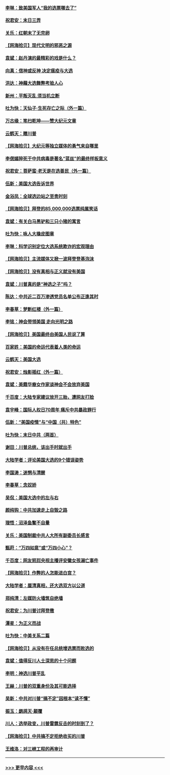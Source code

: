 #### [李琳：致美国军人“我的选票哪去了”](../pages/nsc993/n12635351.md?t=12220251) 
#### [祝君安：末日三弄](../pages/nsc993/n12635324.md?t=12220251) 
#### [关乐：红朝末了无完卵](../pages/nsc993/n12635315.md?t=12220251) 
#### [【网海拾贝】现代文明的邪恶之源](../pages/nsc993/n12634425.md?t=12220251) 
#### [袁斌：赵丹演的最精彩的戏是什么？](../pages/nsc993/n12633316.md?t=12220251) 
#### [向真：信神或反神 决定瘟疫与大选](../pages/nsc993/n12632710.md?t=12220251) 
#### [洪达：神藉大选舞弊考验人心](../pages/nsc993/n12631962.md?t=12220251) 
#### [新州：平叛灭乱  须当机立断](../pages/nsc993/n12631946.md?t=12220251) 
#### [吐为快：天仙子‧生死存亡之际（外一篇）](../pages/nsc993/n12631927.md?t=12220251) 
#### [万古缘：笔扫乾坤——赞大纪元文章](../pages/nsc993/n12631922.md?t=12220251) 
#### [云鹤天：赠川普](../pages/nsc993/n12631823.md?t=12220251) 
#### [【网海拾贝】大纪元等独立媒体的勇气来自哪里](../pages/nsc993/n12629961.md?t=12220251) 
#### [李偲嫣猝死于中共病毒是著名“蓝丝”的最终样板意义](../pages/nsc993/n12628812.md?t=12220251) 
#### [祝君安：菩萨蛮·老天是在选善民（外一篇）](../pages/nsc993/n12628793.md?t=12220251) 
#### [伍新：美国大选告诉世界](../pages/nsc993/n12628768.md?t=12220251) 
#### [金浴凤：全球选边站之至贵时刻](../pages/nsc993/n12627318.md?t=12220251) 
#### [【网海拾贝】拜登的85,000,000选票纯属笑话](../pages/nsc993/n12626569.md?t=12220251) 
#### [袁斌：有关白马黑驴和三只小猪的寓言](../pages/nsc993/n12626198.md?t=12220251) 
#### [吐为快：咏人大橡皮图章](../pages/nsc993/n12624470.md?t=12220251) 
#### [李琳：科学识别定位大选系统欺诈的宏观理由](../pages/nsc993/n12624340.md?t=12220251) 
#### [【网海拾贝】主流媒体又掀一波拜登登基泡沫](../pages/nsc993/n12624000.md?t=12220251) 
#### [【网海拾贝】没有真相与正义就没有美国](../pages/nsc993/n12621885.md?t=12220251) 
#### [袁斌：川普真的是“神选之子”吗？](../pages/nsc993/n12621749.md?t=12220251) 
#### [陈达：中共近二百万渗透党员名单公布正逢其时](../pages/nsc993/n12620870.md?t=12220251) 
#### [李春草：梦断红楼（外一篇）](../pages/nsc993/n12619122.md?t=12220251) 
#### [李铭：神会带领美国 走向光明之路](../pages/nsc993/n12618584.md?t=12220251) 
#### [【网海拾贝】美国最终由美国人民说了算](../pages/nsc993/n12617255.md?t=12220251) 
#### [百家姓：美国的命运代表着人类的命运](../pages/nsc993/n12615838.md?t=12220251) 
#### [云鹤天：美国大选](../pages/nsc993/n12615994.md?t=12220251) 
#### [祝君安：烛影摇红（外一篇）](../pages/nsc993/n12615975.md?t=12220251) 
#### [袁斌：美籍华裔女作家谈神会不会放弃美国](../pages/nsc993/n12615263.md?t=12220251) 
#### [千百度：大陆专家建议放开三胎，遭网友打脸](../pages/nsc993/n12614456.md?t=12220251) 
#### [袁宇峰：国际人权日70周年 痛斥中共暴政罪行](../pages/nsc993/n12611965.md?t=12220251) 
#### [伍新：“美国疫情”与“中国（共）特色”](../pages/nsc993/n12611463.md?t=12220251) 
#### [吐为快：末日中共（两首）](../pages/nsc993/n12611461.md?t=12220251) 
#### [谢田：川普总统，该出手时就出手](../pages/nsc993/n12610905.md?t=12220251) 
#### [大陆学者：评论美国大选的9个错误姿势](../pages/nsc993/n12609586.md?t=12220251) 
#### [李国涛：迷惘与清醒](../pages/nsc993/n12607532.md?t=12220251) 
#### [李春草：念奴娇](../pages/nsc993/n12607083.md?t=12220251) 
#### [吴侃：美国大选中的左与右](../pages/nsc993/n12607054.md?t=12220251) 
#### [颜纯钩：中共加速走上自毁之路](../pages/nsc993/n12606473.md?t=12220251) 
#### [理悟：沼泽鱼鳖不自量](../pages/nsc993/n12606454.md?t=12220251) 
#### [关乐：美国制裁中共人大所有副委员长感言](../pages/nsc993/n12606442.md?t=12220251) 
#### [甄莳：“万四如意”或“万四小心”？](../pages/nsc993/n12606091.md?t=12220251) 
#### [千百度：网友怒怼央视主播评安徽女孩溺亡事件](../pages/nsc993/n12605370.md?t=12220251) 
#### [【网海拾贝】作弊的人怎能进白宫？](../pages/nsc993/n12603546.md?t=12220251) 
#### [大陆学者：厘清真相，还大选双方以公道](../pages/nsc993/n12603475.md?t=12220251) 
#### [郑纯清：左媒防火墙筑自绝墙](../pages/nsc993/n12602226.md?t=12220251) 
#### [祝君安：为川普讨拜登檄](../pages/nsc993/n12602199.md?t=12220251) 
#### [潭星：为正义而战](../pages/nsc993/n12600926.md?t=12220251) 
#### [吐为快：中美关系二篇](../pages/nsc993/n12600908.md?t=12220251) 
#### [【网海拾贝】从没有在任总统增选票而败选的](../pages/nsc993/n12600435.md?t=12220251) 
#### [袁斌：值得反川人士深思的十个问题](../pages/nsc993/n12600332.md?t=12220251) 
#### [李明：神选川普平乱](../pages/nsc993/n12599751.md?t=12220251) 
#### [王赫：川普的双重身份及其可能选择](../pages/nsc993/n12599723.md?t=12220251) 
#### [吴新：中共对川普“搞不定”因根本“读不懂”](../pages/nsc993/n12599502.md?t=12220251) 
#### [振玉：鹧鸪天‧颠覆](../pages/nsc993/n12599494.md?t=12220251) 
#### [川人：选举政变，川普雷霆反击的时刻到了？](../pages/nsc993/n12599291.md?t=12220251) 
#### [【网海拾贝】中共搞不定拒绝收买的川普](../pages/nsc993/n12598955.md?t=12220251) 
#### [王维洛：对三峡工程的再审计](../pages/nsc993/n12598436.md?t=12220251) 

----
#### [ >>> 更早内容 <<< ](../indexes/nsc993-earlier.md)
